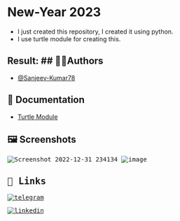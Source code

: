 
# New-Year 2023

* I just created this repository, I created it using python.
* I use turtle module for creating this.
## Result: ## 👨‍💻Authors
- [@Sanjeev-Kumar78](https://www.github.com/Sanjeev-Kumar78)

## 📄 Documentation

* [Turtle Module](https://docs.python.org/3/library/turtle.html)

## 🖼️ Screenshots
<kbd>

![Screenshot 2022-12-31 234134](https://user-images.githubusercontent.com/62820550/210152728-665051d7-f79f-4f6c-a68e-9f78712e5f03.png)
![image](https://user-images.githubusercontent.com/62820550/210152786-4047b522-56e2-4531-848f-123024fcebb7.png)
</kbd>



## 🔗 Links
  [![telegram](https://img.shields.io/badge/Telegram-Contact-00100100?style=for-the-badge&logo?-fi&logoColor=)](https://t.me/sanjeev032)

  [![linkedin](https://img.shields.io/badge/linkedin-0A66C2?style=for-the-badge&logo=linkedin&logoColor=white)](https://www.linkedin.com/in/sanjeev-kumar-0b3aa7245/)

